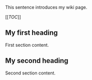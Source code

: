 This sentence introduces my wiki page.

[[_TOC_]]

## My first heading

First section content.

## My second heading

Second section content.